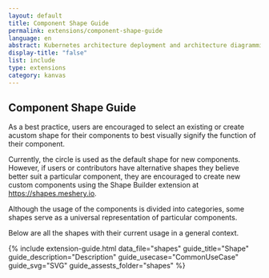 ```yaml
---
layout: default
title: Component Shape Guide
permalink: extensions/component-shape-guide
language: en
abstract: Kubernetes architecture deployment and architecture diagramming tool for cloud native applications - Kanvas.
display-title: "false"
list: include
type: extensions
category: kanvas
---
```


## Component Shape Guide

As a best practice, users are encouraged to select an existing or create acustom shape for their components to best visually signify the function of their component.

Currently, the circle is used as the default shape for new components. However, if users or contributors have alternative shapes they believe better suit a particular component, they are encouraged to create new custom components using the Shape Builder extension at https://shapes.meshery.io.

Although the usage of the components is divided into categories, some shapes serve as a universal representation of particular components.

Below are all the shapes with their current usage in a general context.



{% include extension-guide.html 
 data_file="shapes"
 guide_title="Shape"
 guide_description="Description"
 guide_usecase="CommonUseCase"
 guide_svg="SVG"
 guide_assests_folder="shapes"
%}
 
